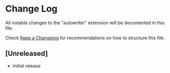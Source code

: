 # Change Log
All notable changes to the "autowriter" extension will be documented in this file.

Check [Keep a Changelog](http://keepachangelog.com/) for recommendations on how to structure this file.

## [Unreleased]
- Initial release